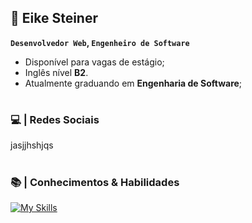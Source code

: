 ## 🚀  Eike Steiner

**`Desenvolvedor Web`, `Engenheiro de Software`**

- Disponível para vagas de estágio;
- Inglês nível **B2**.
- Atualmente graduando em **Engenharia de Software**;

#

### 💻 | Redes Sociais

jasjjhshjqs

#

### 📚 | Conhecimentos & Habilidades

[![My Skills](https://skillicons.dev/icons?i=html,css)]()

#

<!--
**eikesteiner/eikesteiner** is a ✨ _special_ ✨ repository because its `README.md` (this file) appears on your GitHub profile.

Here are some ideas to get you started:

- 🔭 I’m currently working on ...
- 🌱 I’m currently learning ...
- 👯 I’m looking to collaborate on ...
- 🤔 I’m looking for help with ...
- 💬 Ask me about ...
- 📫 How to reach me: ...
- 😄 Pronouns: ...
- ⚡ Fun fact: ...
-->
